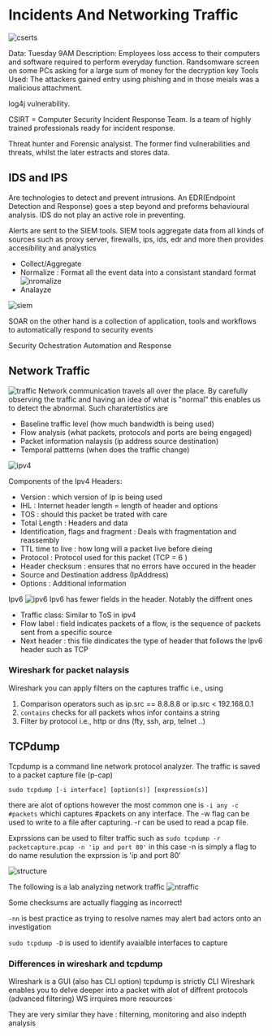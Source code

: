 # Incidents And Networking Traffic

![cserts](cserts.jpg)

Data: Tuesday 9AM
Description: Employees loss access to their computers and software required to perform everyday function. Randsomware screen on some PCs asking for a large sum of money for the decryption key
Tools Used: The attackers gained entry using phishing and in those meials was a malicious attachment.

log4j vulnerability.

CSIRT = Computer Security Incident Response Team. Is a team of highly trained professionals ready for incident response.

Threat hunter and Forensic analysist. The former find vulnerabilities and threats, whilst the later estracts and stores data.


## IDS and IPS
Are technologies to detect and prevent intrusions. An EDR(Endpoint Detection and Response) goes a step beyond and preforms behavioural analysis. IDS do not play an active role in preventing.

Alerts are sent to the SIEM tools. SIEM tools aggregate data from all kinds of sources such as proxy server, firewalls, ips, ids, edr and more then provides accesibility and analystics
- Collect/Aggregate
- Normalize : Format all the event data into a consistant standard format
  ![nromalize](normalize.jpg)
- Analayze

![siem](./siem.jpg)

SOAR on the other hand is a collection of application, tools and workflows to automatically respond to security events

Security Ochestration Automation and Response

## Network Traffic
![traffic](traffic.jpg)
Network communication travels all over the place. By carefully observing the traffic and having an idea of what is "normal" this enables us to detect the abnormal. Such charatertistics are
- Baseline traffic level (how much bandwidth is being used)
- Flow analysis (what packets, protocols and ports are being engaged)
- Packet information nalaysis (ip address source destination)
- Temporal pattterns (when does the traffic change)

![ipv4](ipv4%20packet.jpg)

Components of the Ipv4 Headers:
- Version : which version of Ip is being used
- IHL : Internet header length = length of header and options
- TOS : should this packet be trated with care
- Total Length : Headers and data
- Identification, flags and fragment : Deals with fragmentation and reassembly
- TTL time to live : how long will a packet live before dieing
- Protocol : Protocol used for this packet (TCP = 6 )
- Header checksum : ensures that no errors have occured in the header
- Source and Destination address (IpAddress)
- Options : Additional information

Ipv6 
![ipv6](ipv6.jpg)
Ipv6 has fewer fields in the header. Notably the diffrent ones
- Traffic class: Similar to ToS in ipv4
- Flow label : field indicates packets of a flow, is the sequence of packets sent from a specific source
- Next header : this file dindicates the type of header that follows the Ipv6 header such as TCP

### Wireshark for packet nalaysis
Wireshark you can apply filters on the captures traffic i.e., using
1. Comparison operators such as ip.src == 8.8.8.8 or ip.src < 192.168.0.1
2. `contains` checks for all packets whos infor contains a string
3. Filter by protocol i.e., http or dns (fty, ssh, arp, telnet ..)

## TCPdump
Tcpdump is a command line network protocol analyzer. The traffic is saved to a packet capture file (p-cap)

`sudo tcpdump [-i interface] [option(s)] [expression(s)]`

there are alot of options however the most common one is `-i any -c #packets` 
whichi captures #packets on any interface. The -w flag can be used to write to a file after capturing. -r can be used to read a pcap file.

Exprssions can be used to filter traffic such as `sudo tcpdump -r packetcapture.pcap -n 'ip and port 80'` in this case -n is simply a flag to do name resulution the exprssion is 'ip and port 80'

![structure](structure.jpg)

The following is a lab analyzing network traffic
![ntraffic](analysiing%20traffic.jpg)

Some checksums are actually flagging as incorrect!

`-nn` is best practice as trying to resolve names may alert bad actors onto an investigation

`sudo tcpdump -D` is used to identify avaialble interfaces to capture

### Differences in wireshark and tcpdump
Wireshark is a GUI (also has CLI option) tcpdump is strictly CLI
Wireshark enables you to delve deeper into a packet with alot of diffrent protocols (advanced filtering)
WS irrquires more resources

They are very similar they have : filterning, monitoring and also indepth analysis